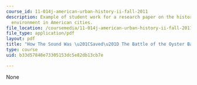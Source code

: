 ```yaml
---
course_id: 11-014j-american-urban-history-ii-fall-2011
description: Example of student work for a research paper on the history of the built
  environment in American cities.
file_location: /coursemedia/11-014j-american-urban-history-ii-fall-2011/b33d57848e73305153dc5e82db13cb7e_MIT11_014jF11_example.pdf
file_type: application/pdf
layout: pdf
title: "How The Sound Was \u201CSaved\u201D The Battle of the Oyster Bay-Rye Bridge"
type: course
uid: b33d57848e73305153dc5e82db13cb7e

---
```

None